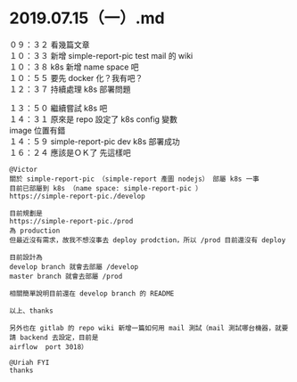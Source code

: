 # 2019.07.15（一）.md

０９：３２ 看幾篇文章  
１０：３３ 新增 simple-report-pic test mail 的 wiki  
１０：３８ k8s 新增 name space 吧  
１０：５５ 要先 docker 化？我有吧？  
１２：３７ 持續處理 k8s 部署問題

１３：５０ 繼續嘗試 k8s 吧  
１４：３１ 原來是 repo 設定了 k8s config 變數  
image 位置有錯  
１４：５９ simple-report-pic dev k8s 部署成功  
１６：２４ 應該是ＯＫ了  先這樣吧    


```
@Victor 
關於 simple-report-pic （simple-report 產圖 nodejs） 部屬 k8s 一事
目前已部屬到 k8s （name space: simple-report-pic ）
https://simple-report-pic./develop

目前規劃是
https://simple-report-pic./prod
為 production
但最近沒有需求，故我不想沒事去 deploy prodction，所以 /prod 目前還沒有 deploy

目前設計為
develop branch 就會去部屬 /develop
master branch 就會去部屬 /prod

相關簡單說明目前還在 develop branch 的 README

以上、thanks

另外也在 gitlab 的 repo wiki 新增一篇如何用 mail 測試（mail 測試哪台機器，就要請 backend 去設定，目前是 
airflow  port 3018）

@Uriah FYI
thanks 

```
 
